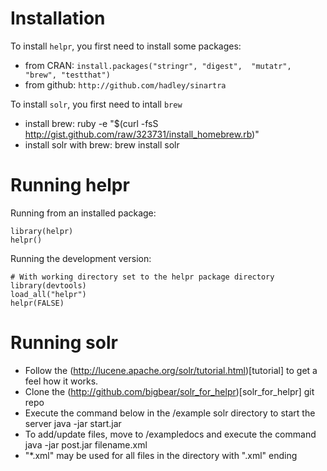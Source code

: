 # Installation

To install `helpr`, you first need to install some packages:

  * from CRAN: `install.packages("stringr", "digest",  "mutatr", "brew", "testthat")`
  * from github: `http://github.com/hadley/sinartra`

To install `solr`, you first need to intall `brew`

  * install brew: 
    ruby -e "$(curl -fsS http://gist.github.com/raw/323731/install_homebrew.rb)"
  * install solr with brew: 
    brew install solr
  
# Running helpr

Running from an installed package:

    library(helpr)
    helpr()
  
Running the development version:

    # With working directory set to the helpr package directory
    library(devtools)
    load_all("helpr")
    helpr(FALSE)
    
# Running solr

  * Follow the (http://lucene.apache.org/solr/tutorial.html)[tutorial] to get a feel how it works.
  * Clone the (http://github.com/bigbear/solr_for_helpr)[solr_for_helpr] git repo
  * Execute the command below in the /example solr directory to start the server
    java -jar start.jar 
  * To add/update files, move to /exampledocs and execute the command
    java -jar post.jar filename.xml
  * "*.xml" may be used for all files in the directory with ".xml" ending
  
